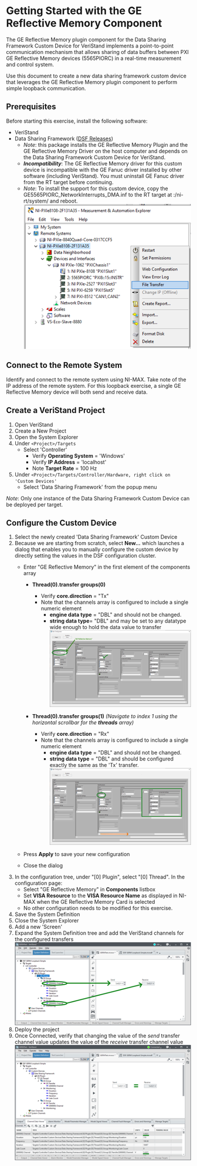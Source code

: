 # Getting Started with the GE Reflective Memory Component
The GE Reflective Memory plugin component for the Data Sharing Framework Custom Device for VeriStand implements a point-to-point communication mechanism that allows sharing of data buffers between PXI GE Reflective Memory devices (5565PIORC) in a real-time measurement and control system. 

Use this document to create a new data sharing framework custom device that leverages the GE Reflective Memory plugin component to perform simple loopback communication.

## Prerequisites
Before starting this exercise, install the following software:
- VeriStand
- Data Sharing Framework ([DSF Releases](https://github.com/ni/niveristand-data-sharing-framework-custom-device-plugins/releases))
   - *Note*: this package installs the GE Reflective Memory Plugin and the GE Reflective Memory Driver on the host computer and depends on the Data Sharing Framework Custom Device for VeriStand.
   - **_Incompatibility_**: The GE Reflective Memory driver for this custom device is incompatible with the GE Fanuc driver installed by other software (including VeriStand). You must uninstall GE Fanuc driver from the RT target before continuing. 
   - *Note*: To install the support for this custom device, copy the GE5565PIORC_NetworkInterrupts_DMA.inf to the RT target at :/ni-rt/system/ and reboot.
   ![](support/GERMFileTransferToRTTarget.png)
   
## Connect to the Remote System
Identify and connect to the remote system using NI-MAX. Take note of the IP address of the remote system. For this loopback exercise, a single GE Reflective Memory device will both send and receive data.

## Create a VeriStand Project
1. Open VeriStand
1. Create a New Project
1. Open the System Explorer
1. Under `<Project>/Targets`
   - Select 'Controller'
      - Verify **Operating System** = 'Windows'
      - Verify **IP Address** = 'localhost'
      - Note **Target Rate** = 100 Hz
1. Under `<Project>/Targets/Controller/Hardware, right click on 'Custom Devices'`
   - Select 'Data Sharing Framework' from the popup menu

*Note*: Only one instance of the Data Sharing Framework Custom Device can be deployed per target.

## Configure the Custom Device
1. Select the newly created 'Data Sharing Framework' Custom Device
1. Because we are starting from scratch, select **New...** which launches a dialog that enables you to manually configure the custom device by directly setting the values in the DSF configuration cluster.
   - Enter "GE Reflective Memory" in the first element of the components array
      - **Thread(0).transfer groups(0)**
         - Verify **core.direction** = "Tx"
         - Note that the channels array is configured to include a single numeric element
            - **engine data type** = "DBL" and should not be changed.
            - **string data type**= "DBL" and may be set to any datatype wide enough to hold the data value to transfer
            ![](support/GERMConfigureTxTransfer.png)

       - **Thread(0).transfer groups(1)** _(Navigate to index 1 using the horizontal scrollbar for the **threads** array)_
          - Verify **core.direction** = "Rx"
         - Note that the channels array is configured to include a single numeric element
            - **engine data type** = "DBL" and should not be changed.
            - **string data type** = "DBL" and should be configured exactly the same as the 'Tx' transfer.
            ![](support/GERMConfigureRxTransfer.png)
            
    - Press **Apply** to save your new configuration
    - Close the dialog
1. In the configuration tree, under "[0] Plugin", select "[0] Thread". In the configuration page:
   - Select "GE Reflective Memory" in **Components** listbox
   - Set **VISA Resource** to the **VISA Resource Name** as displayed in NI-MAX when the GE Reflective Memory Card is selected
   - No other configuration needs to be modified for this exercise.
1. Save the System Definition
1. Close the System Explorer
1. Add a new 'Screen'
1. Expand the System Definition tree and add the VeriStand channels for the configured transfers
![](support/GERMCreateScreen.png)
1. Deploy the project
1. Once Connected, verify that changing the value of the *send* transfer channel value updates the value of the *receive* transfer channel value
![](support/GERMVerifyDataTransfer.png)
